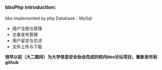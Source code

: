 ### bbsPhp introduction:
bbs implemented by php
Database：MySql

* 用户注册与管理
* 文章发布管理
* 用户留言与交流
* 文件上传与下载

__很早以前（大二期间）为大学信息安全协会完成的校内bbs论坛项目，重新发布到github__

